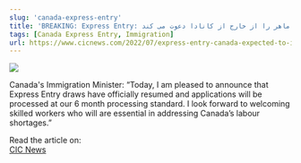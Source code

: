 ```yaml
---
slug: 'canada-express-entry'
title: 'BREAKING: Express Entry: کانادا برای اولین بار از سال ۲۰۲۰ مهاجران ماهر را از خارج از کانادا دعوت می کند'
tags: [Canada Express Entry, Immigration]
url: https://www.cicnews.com/2022/07/express-entry-canada-expected-to-invite-fswp-and-cec-candidates-today-0726782.html?utm_source=newsletter&utm_medium=email&utm_campaign=newsletter-20220706#gs.51xqv5
---
```


![](https://www.cicnews.com/wp-content/uploads/2022/07/iStock-1342999312-1.jpg.webp)

Canada's Immigration Minister: “Today, I am pleased to announce that Express Entry draws have officially resumed and applications will be processed at our 6 month processing standard. I look forward to welcoming skilled workers who will are essential in addressing Canada’s labour shortages.”

Read the article on:  
[CIC News](https://www.cicnews.com/2022/07/express-entry-canada-expected-to-invite-fswp-and-cec-candidates-today-0726782.html?utm_source=newsletter&utm_medium=email&utm_campaign=newsletter-20220706#gs.51xqv5)
